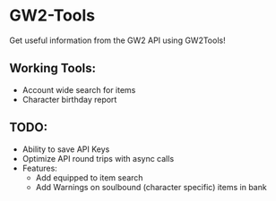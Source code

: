 # GW2-Tools
Get useful information from the GW2 API using GW2Tools!

## Working Tools:
- Account wide search for items
- Character birthday report

## TODO:
 * Ability to save API Keys
 * Optimize API round trips with async calls
 * Features:
	* Add equipped to item search
	* Add Warnings on soulbound (character specific) items in bank
